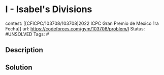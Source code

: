 # I - Isabel's Divisions

contest: [[CFICPC/103708/103708|2022 ICPC Gran Premio de Mexico 1ra Fecha]]
url: https://codeforces.com/gym/103708/problem/I
Status: #UNSOLVED
Tags: #

## Description

## Solution

